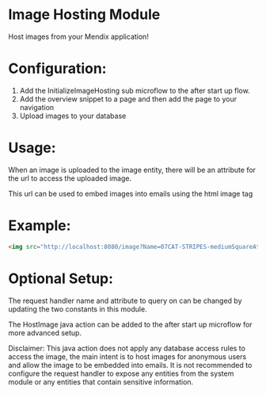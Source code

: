 # Image Hosting Module
Host images from your Mendix application!
 
# Configuration:
1. Add the InitializeImageHosting sub microflow to the after start up flow.
2. Add the overview snippet to a page and then add the page to your navigation 
3. Upload images to your database


# Usage:
When an image is uploaded to the image entity, there will be an attribute for the url to access the uploaded image.

This url can be used to embed images into emails using the html image tag


# Example:

```html
<img src="http://localhost:8080/image?Name=07CAT-STRIPES-mediumSquareAt3X-v2.jpg" width="500" height="600">
```



# Optional Setup: 
The request handler name and attribute to query on can be changed by updating the two constants in this module. 

The HostImage java action can be added to the after start up microflow for more advanced setup.

Disclaimer: 
This java action does not apply any database access rules to access the image, the main intent is to host images for anonymous users and allow the image to be embedded into emails. It is not recommended to configure the request handler to expose any entities from the system module or any entities that contain sensitive information. 